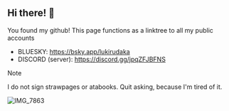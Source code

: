 ## Hi there! 🐾

You found my github! This page functions as a linktree to all my public accounts

- BLUESKY: https://bsky.app/lukirudaka
- DISCORD (server): https://discord.gg/jpqZFJBFNS

> [!NOTE]
> I do not sign strawpages or atabooks. Quit asking, because I'm tired of it.

![IMG_7863](https://github.com/user-attachments/assets/17abba27-080f-48a2-ac7f-306493f8fb09)


<!--
**lukirudaka/lukirudaka** is a ✨ _special_ ✨ repository because its `README.md` (this file) appears on your GitHub profile.

Here are some ideas to get you started:

- 🔭 I’m currently working on ...
- 🌱 I’m currently learning ...
- 👯 I’m looking to collaborate on ...
- 🤔 I’m looking for help with ...
- 💬 Ask me about ...
- 📫 How to reach me: ...
- 😄 Pronouns: ...
- ⚡ Fun fact: ...
-->
